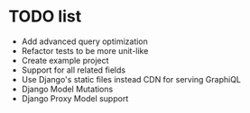 # TODO list
* Add advanced query optimization
* Refactor tests to be more unit-like
* Create example project
* Support for all related fields
* Use Django's static files instead CDN for serving GraphiQL
* Django Model Mutations
* Django Proxy Model support

